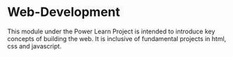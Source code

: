 # Web-Development
This module under the Power Learn Project is intended to introduce key concepts of building the web. It is inclusive of fundamental projects in html, css and javascript.
